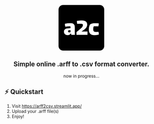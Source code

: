 <div align="center">

<img src="./src/logo.png" alt="logo" width="150"/>

## Simple online .arff to .csv format converter.
now in progress...
</div>

## :zap: Quickstart
1. Visit https://arff2csv.streamlit.app/
2. Upload your .arff file(s)
3. Enjoy!
